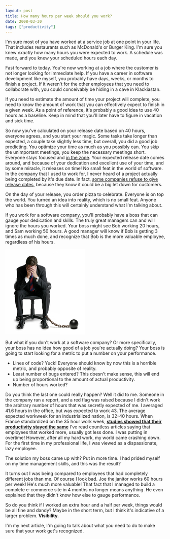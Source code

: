 ```yaml
---
layout: post
title: How many hours per week should you work?
date: 2008-03-30
tags: ["productivity"]
---
```


I'm sure most of you have worked at a service job at one point in your life. That includes restaurants such as McDonald's or Burger King. I'm sure you knew _exactly_ how many hours you were expected to work. A schedule was made, and you knew your scheduled hours each day.

Fast forward to today. You're now working at a job where the customer is not longer looking for immediate help. If you have a career in software development like myself, you probably have days, weeks, or months to finish a project. If it weren't for the other employees that you need to collaborate with, you could conceivably be hiding in a cave in Klackiastan.

If you need to estimate the amount of time your project will complete, you need to know the amount of work that you can effectively expect to finish in a given week. As a point of reference, it's probably a good idea to use 40 hours as a baseline. Keep in mind that you'll later have to figure in vacation and sick time.

So now you've calculated on your release date based on 40 hours, everyone agrees, and you start your magic. Some tasks take longer than expected, a couple take slightly less time, but overall, you did a good job predicting. You optimize your time as much as you possibly can. You skip the unimportant meetings, you keep the necessary meetings short. Everyone stays focused and [in the zone](http://www.joelonsoftware.com/articles/fog0000000068.html). Your expected release date comes around, and because of your dedication and excellent use of your time, and by some miracle, it releases on time! No small feat in the world of software. In the company that I used to work for, I never heard of a project actually being completed by it's due date. In fact, [some companies refuse to give release dates](http://www.joelonsoftware.com/articles/PickingShipDate.html), because they know it could be a big let down for customers.

On the day of your release, you order pizza to celebrate. Everyone is on top the world. You turned an idea into reality, which is no small feat. Anyone who has been through this will certainly understand what I'm talking about.

If you work for a software company, you'll probably have a boss that can gauge your dedication and skills. The truly great managers can and will ignore the hours you worked. Your boss might see Bob working 20 hours, and Sam working 50 hours. A good manager will know if Bob is getting 3 times as much done, and recognize that Bob is the more valuable employee, regardless of his hours.

![image](office-worker-ball-and-chain.png) 

But what if you don't work at a software company? Or more specifically, your boss has no idea how good of a job you're actually doing? Your boss is going to start looking for a metric to put a number on your performance.

*   Lines of code? Yuck! Everyone should know by now this is a horrible metric, and probably opposite of reality.
*   Least number of bugs entered? This doesn't make sense, this will end up being proportional to the amount of actual productivity.
*   Number of hours worked? 

Do you think the last one could really happen? Well it did to me. Someone in the company ran a report, and a red flag was raised because I didn't work the arbitrary number of hours that was secretly expected of me. I averaged 41.6 hours in the office, but was expected to work 43. The average expected workweek for an industrialized nation, is 32-40 hours. When France standardized on the 35 hour work week, **[studies showed that their productivity stayed the same](http://itotd.com/articles/351/work-week-and-vacation-variances/)** I've read countless articles saying that employees that worked more, usually got less done. I was putting in overtime! However, after all my hard work, my world came crashing down. For the first time in my professional life, I was viewed as a dispassionate, lazy employee.

The solution my boss came up with? Put in more time. I had prided myself on my time management skills, and this was the result?

It turns out I was being compared to employees that had completely different jobs than me. Of course I look bad. Joe the janitor works 60 hours per week! He's much more valuable! That fact that I managed to build a complete e-commerce site in 4 months no longer means anything. He even explained that they didn't know how else to gauge performance.

So do you think if I worked an extra hour and a half per week, things would be all fine and dandy? Maybe in the short term, but I think it's indicative of a larger problem. **Visibility.**

I'm my next article, I'm going to talk about what you need to do to make sure that your work get's recognized.